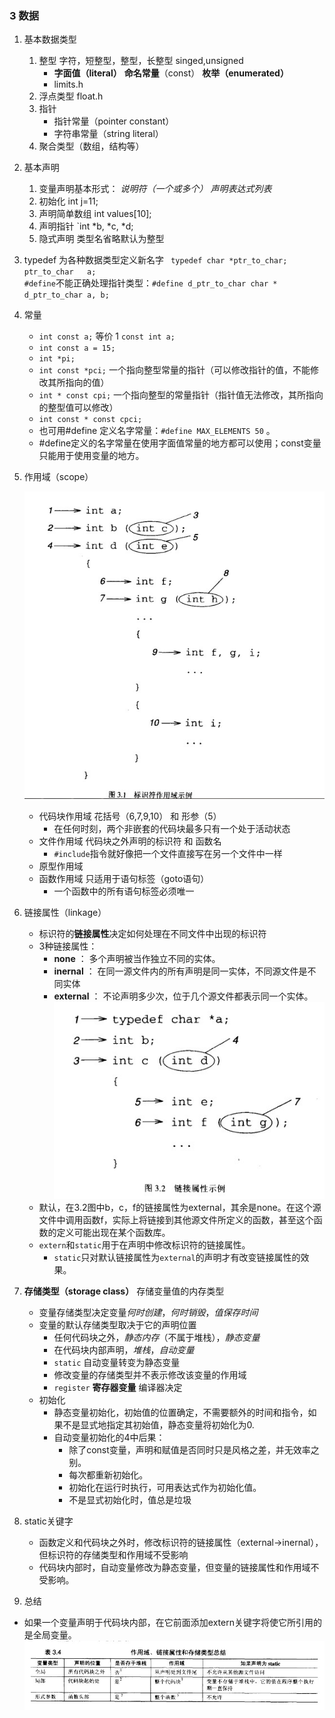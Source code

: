 ### 3 数据
1. 基本数据类型
   1. 整型 字符，短整型，整型，长整型	singed,unsigned  
      - **字面值（literal）** **命名常量**（const） **枚举（enumerated）**
      - limits.h 
   2. 浮点类型  float.h
   3. 指针 
      - 指针常量（pointer constant） 
      - 字符串常量（string literal）
   4. 聚合类型（数组，结构等）
2. 基本声明
   1. 变量声明基本形式： *说明符（一个或多个）  声明表达式列表*
   2. 初始化		int j=11;
   3. 声明简单数组	int values[10];
   4. 声明指针	`int *b, *c, *d;
   5. 隐式声明	类型名省略默认为整型
3. typedef	为各种数据类型定义新名字
` typedef char *ptr_to_char;  
  ptr_to_char	a;`  
  `#define`不能正确处理指针类型：`#define d_ptr_to_char char *`  
  `d_ptr_to_char a, b;`
4. 常量
   - `int const a;` 等价 1 `const int a;`
   - `int const a = 15;`
   - `int *pi;`
   - `int const *pci;` 一个指向整型常量的指针（可以修改指针的值，不能修改其所指向的值）
   - `int * const cpi;` 一个指向整型的常量指针（指针值无法修改，其所指向的整型值可以修改）
   - `int const * const cpci;`
   - 也可用#define 定义名字常量：`#define MAX_ELEMENTS 50` 。
   - #define定义的名字常量在使用字面值常量的地方都可以使用；const变量只能用于使用变量的地方。
5. 作用域（scope） 
   
    ![](./img/3.1.jpg)

   - 代码块作用域 花括号（6,7,9,10） 和  形参（5）
      + 在任何时刻，两个非嵌套的代码块最多只有一个处于活动状态
   - 文件作用域  代码块之外声明的标识符 和 函数名
      + `#include`指令就好像把一个文件直接写在另一个文件中一样
   - 原型作用域
   - 函数作用域  只适用于语句标签（goto语句）
      + 一个函数中的所有语句标签必须唯一

6. 链接属性（linkage）  

   - 标识符的**链接属性**决定如何处理在不同文件中出现的标识符
   - 3种链接属性：
      + **none** ： 多个声明被当作独立不同的实体。
      + **inernal** ： 在同一源文件内的所有声明是同一实体，不同源文件是不同实体
      + **external** ： 不论声明多少次，位于几个源文件都表示同一个实体。  
   ![](./img/3.2.jpg)  
   - 默认，在3.2图中b，c，f的链接属性为external，其余是none。在这个源文件中调用函数f，实际上将链接到其他源文件所定义的函数，甚至这个函数的定义可能出现在某个函数库。
   - `extern`和`static`用于在声明中修改标识符的链接属性。    
      + `static`只对默认链接属性为`external`的声明才有改变链接属性的效果。  
7. **存储类型（storage class）**  存储变量值的内存类型
   - 变量存储类型决定变量*何时创建*，*何时销毁*，*值保存时间*
   - 变量的默认存储类型取决于它的声明位置
      + 任何代码块之外，*静态内存*（不属于堆栈），*静态变量*
      + 在代码块内部声明，*堆栈*，*自动变量*
      + `static` 自动变量转变为静态变量
      + 修改变量的存储类型并不表示修改该变量的作用域
      + `register` **寄存器变量** 编译器决定
   - 初始化
      + 静态变量初始化，初始值的位置确定，不需要额外的时间和指令，如果不是显式地指定其初始值，静态变量将初始化为0.
      + 自动变量初始化的4中后果：
         * 除了const变量，声明和赋值是否同时只是风格之差，并无效率之别。
         * 每次都重新初始化。
         * 初始化在运行时执行，可用表达式作为初始化值。
         * 不是显式初始化时，值总是垃圾
8. static关键字
   - 函数定义和代码块之外时，修改标识符的链接属性（external->inernal），但标识符的存储类型和作用域不受影响
   - 代码块内部时，自动变量修改为静态变量，但变量的链接属性和作用域不受影响。
10. 总结
   - 如果一个变量声明于代码块内部，在它前面添加extern关键字将使它所引用的是全局变量。
   ![](./img/3.4.jpg)
  


 